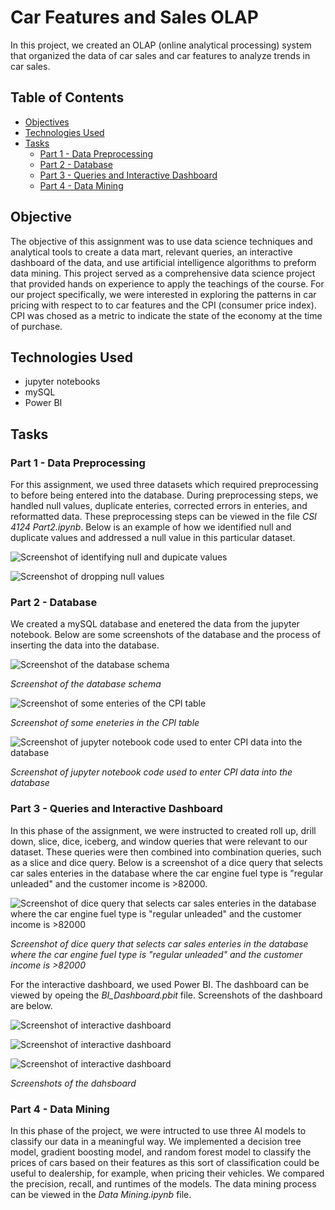 # Car Features and Sales OLAP

In this project, we created an OLAP (online analytical processing) system that organized the data of car sales and car features to analyze trends in car sales.

## Table of Contents
- [Objectives](#objectives)
- [Technologies Used](#technologies-used)
- [Tasks](#tasks)
  - [Part 1 - Data Preprocessing](#part-1---data-preprocessing)
  - [Part 2 - Database](#part-2---database)
  - [Part 3 - Queries and Interactive Dashboard](#part-3---queries-and-interactive-dashboard)
  - [Part 4 - Data Mining](#part-4---data-mining)

## Objective

The objective of this assignment was to use data science techniques and analytical tools to create a data mart, relevant queries, an interactive dashboard of the data, and use artificial intelligence algorithms to preform data mining. This project served as a comprehensive data science project that provided hands on experience to apply the teachings of the course. For our project specifically, we were interested in exploring the patterns in car pricing with respect to to car features and the CPI (consumer price index). CPI was chosed as a metric to indicate the state of the economy at the time of purchase.

## Technologies Used

- jupyter notebooks
- mySQL
- Power BI

## Tasks

### Part 1 - Data Preprocessing

For this assignment, we used three datasets which required preprocessing to before being entered into the database. During preprocessing steps, we handled null values, duplicate enteries, corrected errors in enteries, and reformatted data. These preprocessing steps can be viewed in the file _CSI 4124 Part2.ipynb_. Below is an example of how we identified null and duplicate values and addressed a null value in this particular dataset.

![Screenshot of identifying null and dupicate values](Screenshots/preprocessing_1.png)

![Screenshot of dropping null values](Screenshots/preprocessing_2.png)

### Part 2 - Database

We created a mySQL database and enetered the data from the jupyter notebook. Below are some screenshots of the database and the process of inserting the data into the database.

![Screenshot of the database schema](Screenshots/dbschema.png)

_Screenshot of the database schema_

![Screenshot of some enteries of the CPI table](Screenshots/CPI_table.png)

_Screenshot of some eneteries in the CPI table_

![Screenshot of jupyter notebook code used to enter CPI data into the database](Screenshots/entering_CPI.png)

_Screenshot of jupyter notebook code used to enter CPI data into the database_

### Part 3 - Queries and Interactive Dashboard

In this phase of the assignment, we were instructed to created roll up, drill down, slice, dice, iceberg, and window queries that were relevant to our dataset. These queries were then combined into combination queries, such as a slice and dice query. Below is a screenshot of a dice query that selects car sales enteries in the database where the car engine fuel type is "regular unleaded" and the customer income is >82000.

![Screenshot of dice query that selects car sales enteries in the database where the car engine fuel type is "regular unleaded" and the customer income is >82000](Screenshots/query_ex.png)

_Screenshot of dice query that selects car sales enteries in the database where the car engine fuel type is "regular unleaded" and the customer income is >82000_

For the interactive dashboard, we used Power BI. The dashboard can be viewed by opeing the _BI_Dashboard.pbit_ file. Screenshots of the dashboard are below.

![Screenshot of interactive dashboard](Screenshots/powerBI_1.png)

![Screenshot of interactive dashboard](Screenshots/powerBI_2.png)

![Screenshot of interactive dashboard](Screenshots/powerBI_3.png)

_Screenshots of the dahsboard_

### Part 4 - Data Mining

In this phase of the project, we were intructed to use three AI models to classify our data in a meaningful way. We implemented a decision tree model, gradient boosting model, and random forest model to classify the prices of cars based on their features as this sort of classification could be useful to dealership, for example, when pricing their vehicles. We compared the precision, recall, and runtimes of the models. The data mining process can be viewed in the _Data Mining.ipynb_ file.
